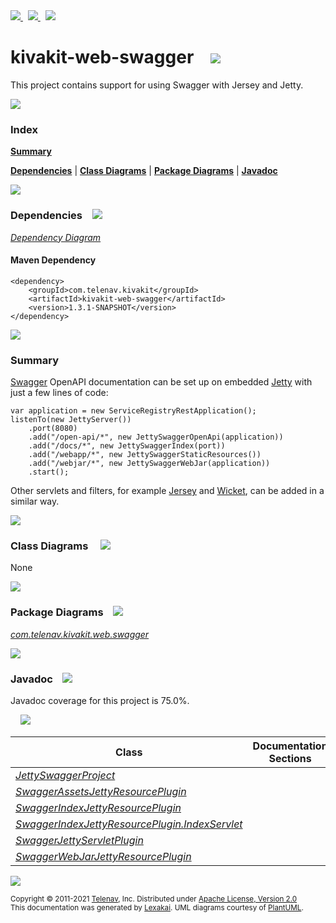 [//]: # (start-user-text)

<a href="https://www.kivakit.org">
<img src="https://www.kivakit.org/images/web-32.png" srcset="https://www.kivakit.org/images/web-32-2x.png 2x"/>
</a>
&nbsp;
<a href="https://twitter.com/openkivakit">
<img src="https://www.kivakit.org/images/twitter-32.png" srcset="https://www.kivakit.org/images/twitter-32-2x.png 2x"/>
</a>
&nbsp;
<a href="https://kivakit.zulipchat.com">
<img src="https://www.kivakit.org/images/zulip-32.png" srcset="https://www.kivakit.org/images/zulip-32-2x.png 2x"/>
</a>

[//]: # (end-user-text)

# kivakit-web-swagger &nbsp;&nbsp; <img src="https://www.kivakit.org/images/books-32.png" srcset="https://www.kivakit.org/images/books-32-2x.png 2x"/>

This project contains support for using Swagger with Jersey and Jetty.

<img src="https://www.kivakit.org/images/horizontal-line-512.png" srcset="https://www.kivakit.org/images/horizontal-line-512-2x.png 2x"/>

### Index

[**Summary**](#summary)  

[**Dependencies**](#dependencies) | [**Class Diagrams**](#class-diagrams) | [**Package Diagrams**](#package-diagrams) | [**Javadoc**](#javadoc)

<img src="https://www.kivakit.org/images/horizontal-line-512.png" srcset="https://www.kivakit.org/images/horizontal-line-512-2x.png 2x"/>

### Dependencies <a name="dependencies"></a> &nbsp;&nbsp; <img src="https://www.kivakit.org/images/dependencies-32.png" srcset="https://www.kivakit.org/images/dependencies-32-2x.png 2x"/>

[*Dependency Diagram*](https://www.kivakit.org/1.3.1-SNAPSHOT/lexakai/kivakit-extensions/kivakit-web/swagger/documentation/diagrams/dependencies.svg)

#### Maven Dependency

    <dependency>
        <groupId>com.telenav.kivakit</groupId>
        <artifactId>kivakit-web-swagger</artifactId>
        <version>1.3.1-SNAPSHOT</version>
    </dependency>

<img src="https://www.kivakit.org/images/horizontal-line-128.png" srcset="https://www.kivakit.org/images/horizontal-line-128-2x.png 2x"/>

[//]: # (start-user-text)

### Summary <a name = "summary"></a>

[Swagger](https://swagger.io) OpenAPI documentation can be set up on embedded [Jetty](https://www.eclipse.org/jetty/) with just a few lines
of code:

    var application = new ServiceRegistryRestApplication();
    listenTo(new JettyServer())
        .port(8080)
        .add("/open-api/*", new JettySwaggerOpenApi(application))
        .add("/docs/*", new JettySwaggerIndex(port))
        .add("/webapp/*", new JettySwaggerStaticResources())
        .add("/webjar/*", new JettySwaggerWebJar(application))
        .start();

Other servlets and filters, for example [Jersey](../jersey/README.md) and [Wicket](../wicket/README.md), can be added in a similar way.

[//]: # (end-user-text)

<img src="https://www.kivakit.org/images/horizontal-line-128.png" srcset="https://www.kivakit.org/images/horizontal-line-128-2x.png 2x"/>

### Class Diagrams <a name="class-diagrams"></a> &nbsp; &nbsp; <img src="https://www.kivakit.org/images/diagram-40.png" srcset="https://www.kivakit.org/images/diagram-40-2x.png 2x"/>

None

<img src="https://www.kivakit.org/images/horizontal-line-128.png" srcset="https://www.kivakit.org/images/horizontal-line-128-2x.png 2x"/>

### Package Diagrams <a name="package-diagrams"></a> &nbsp;&nbsp; <img src="https://www.kivakit.org/images/box-32.png" srcset="https://www.kivakit.org/images/box-32-2x.png 2x"/>

[*com.telenav.kivakit.web.swagger*](https://www.kivakit.org/1.3.1-SNAPSHOT/lexakai/kivakit-extensions/kivakit-web/swagger/documentation/diagrams/com.telenav.kivakit.web.swagger.svg)

<img src="https://www.kivakit.org/images/horizontal-line-128.png" srcset="https://www.kivakit.org/images/horizontal-line-128-2x.png 2x"/>

### Javadoc <a name="javadoc"></a> &nbsp;&nbsp; <img src="https://www.kivakit.org/images/books-32.png" srcset="https://www.kivakit.org/images/books-32-2x.png 2x"/>

Javadoc coverage for this project is 75.0%.  
  
&nbsp; &nbsp; <img src="https://www.kivakit.org/images/meter-80-96.png" srcset="https://www.kivakit.org/images/meter-80-96-2x.png 2x"/>




| Class | Documentation Sections |
|---|---|
| [*JettySwaggerProject*](https://www.kivakit.org/1.3.1-SNAPSHOT/javadoc/kivakit-extensions/kivakit.web.swagger/com/telenav/kivakit/web/swagger/JettySwaggerProject.html) |  |  
| [*SwaggerAssetsJettyResourcePlugin*](https://www.kivakit.org/1.3.1-SNAPSHOT/javadoc/kivakit-extensions/kivakit.web.swagger/com/telenav/kivakit/web/swagger/SwaggerAssetsJettyResourcePlugin.html) |  |  
| [*SwaggerIndexJettyResourcePlugin*](https://www.kivakit.org/1.3.1-SNAPSHOT/javadoc/kivakit-extensions/kivakit.web.swagger/com/telenav/kivakit/web/swagger/SwaggerIndexJettyResourcePlugin.html) |  |  
| [*SwaggerIndexJettyResourcePlugin.IndexServlet*](https://www.kivakit.org/1.3.1-SNAPSHOT/javadoc/kivakit-extensions/kivakit.web.swagger/com/telenav/kivakit/web/swagger/SwaggerIndexJettyResourcePlugin.IndexServlet.html) |  |  
| [*SwaggerJettyServletPlugin*](https://www.kivakit.org/1.3.1-SNAPSHOT/javadoc/kivakit-extensions/kivakit.web.swagger/com/telenav/kivakit/web/swagger/SwaggerJettyServletPlugin.html) |  |  
| [*SwaggerWebJarJettyResourcePlugin*](https://www.kivakit.org/1.3.1-SNAPSHOT/javadoc/kivakit-extensions/kivakit.web.swagger/com/telenav/kivakit/web/swagger/SwaggerWebJarJettyResourcePlugin.html) |  |  

[//]: # (start-user-text)



[//]: # (end-user-text)

<img src="https://www.kivakit.org/images/horizontal-line-512.png" srcset="https://www.kivakit.org/images/horizontal-line-512-2x.png 2x"/>

<sub>Copyright &#169; 2011-2021 [Telenav](https://telenav.com), Inc. Distributed under [Apache License, Version 2.0](LICENSE)</sub>  
<sub>This documentation was generated by [Lexakai](https://lexakai.org). UML diagrams courtesy of [PlantUML](https://plantuml.com).</sub>


